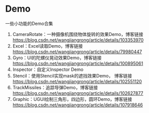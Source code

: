 # Demo
一些小功能的Demo合集

1. CameraRotate：一种摄像机围绕物体旋转的效果Demo，博客链接 https://blog.csdn.net/wangjiangrong/article/details/103353970
2. Excel：Excel读取Demo，博客链接 https://blog.csdn.net/wangjiangrong/article/details/79980447
3. Gyro：UI的陀螺仪晃动效果Demo，博客链接 https://blog.csdn.net/wangjiangrong/article/details/100895061
4. Inspector：自定义Inspector Demo
5. Stencil：使用Stencil实现mask的遮挡效果Demo， 博客链接 https://blog.csdn.net/wangjiangrong/article/details/102551120
6. TrackMissiles：追踪导弹Demo，博客链接 https://blog.csdn.net/wangjiangrong/article/details/102627877
7. Graphic：UGUI绘制三角形，四边形，圆环Demo，博客链接 https://blog.csdn.net/wangjiangrong/article/details/107918646
